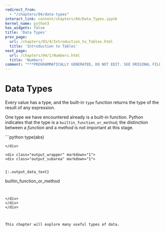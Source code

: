 ```yaml
---
redirect_from:
  - "/chapters/04/data-types"
interact_link: content/chapters/04/Data_Types.ipynb
kernel_name: python3
has_widgets: false
title: 'Data Types'
prev_page:
  url: /chapters/03/4/Introduction_to_Tables.html
  title: 'Introduction to Tables'
next_page:
  url: /chapters/04/1/Numbers.html
  title: 'Numbers'
comment: "***PROGRAMMATICALLY GENERATED, DO NOT EDIT. SEE ORIGINAL FILES IN /content***"
---
```

# Data Types

Every value has a type, and the built-in `type` function returns the type of the result of any expression.



One type we have encountered already is a built-in function. Python indicates that the type is a `builtin_function_or_method`; the distinction between a *function* and a *method* is not important at this stage.



<div markdown="1" class="cell code_cell">
<div class="input_area" markdown="1">
```python
type(abs)

```
</div>

<div class="output_wrapper" markdown="1">
<div class="output_subarea" markdown="1">


{:.output_data_text}
```
builtin_function_or_method
```


</div>
</div>
</div>



This chapter will explore many useful types of data.


